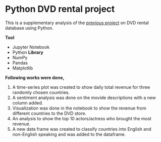 # Python DVD rental project
 
This is a supplementary analysis of the [previous project](https://github.com/sms06164/SQL-DVD-Rental-DB-project) on DVD rental database using Python.

**Tool**
- Jupyter Notebook
- Python
**Library**
- NumPy
- Pandas
- Matplotlib



**Following works were done,**

1. A time-series plot was created to show daily total revenue for three randomly chosen countries.
2. A sentiment analysis was done on the movide descriptions with a new column added.
3. Visualization was done in the notebook to show the revenue from different countries to the DVD store.
4. An analysis to show the top 10 actors/actress who brought the most revenue.
5. A new data frame was created to classify countries into English and non-English speaking and was added to the dataframe.
